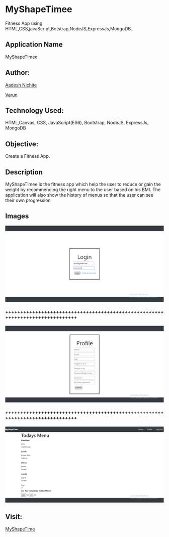 # MyShapeTimee

Fitness App using HTML,CSS,javaScript,Botstrap,NodeJS,ExpressJs,MongoDB.

## Application Name
MyShapeTimee

## Author:

[Aadesh Nichite](https://github.com/AadeshNichite)

[Varun](https://github.com/varunprabhakaran22)

## Technology Used:

HTML,Canvas, CSS, JavaScript(ES6), Bootstrap, NodeJS, ExpressJs, MongoDB

## Objective:

Create a Fitness App.

## Description

MyShapeTimee is the fitness app which help the user to reduce or gain the weight by recommending the right menu to the user based on his BMI. The application will also show the history of menus so that the user can see their own progression

## Images

![Drag Racing](images/LoginPage.png)
#### +++++++++++++++++++++++++++++++++++++++++++++++++++++++++++++++++++++++++++++
![Drag Racing](images/SignUpPage.png)
#### +++++++++++++++++++++++++++++++++++++++++++++++++++++++++++++++++++++++++++++
![Drag Racing](images/DashBoard.png)


## Visit:
[MyShapeTime](https://musing-euclid-ef5911.netlify.com)
